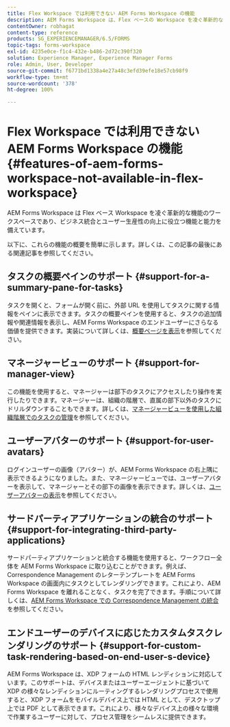 ```yaml
---
title: Flex Workspace では利用できない AEM Forms Workspace の機能
description: AEM Forms Workspace は、Flex ベースの Workspace を凌ぐ革新的な機能を備えています。特徴と機能の違いについてお読みください。
contentOwner: robhagat
content-type: reference
products: SG_EXPERIENCEMANAGER/6.5/FORMS
topic-tags: forms-workspace
exl-id: 4235e0ce-f1c4-432e-b486-2d72c390f320
solution: Experience Manager, Experience Manager Forms
role: Admin, User, Developer
source-git-commit: f6771bd1338a4e27a48c3efd39efe18e57cb98f9
workflow-type: tm+mt
source-wordcount: '378'
ht-degree: 100%

---
```


# Flex Workspace では利用できない AEM Forms Workspace の機能 {#features-of-aem-forms-workspace-not-available-in-flex-workspace}

AEM Forms Workspace は Flex ベース Workspace を凌ぐ革新的な機能のワークスペースであり、ビジネス統合とユーザー生産性の向上に役立つ機能と能力を備えています。

以下に、これらの機能の概要を簡単に示します。詳しくは、この記事の最後にある関連記事を参照してください。

## タスクの概要ペインのサポート {#support-for-a-summary-pane-for-tasks}

タスクを開くと、フォームが開く前に、外部 URL を使用してタスクに関する情報をペインに表示できます。タスクの概要ペインを使用すると、タスクの追加情報や関連情報を表示し、AEM Forms Workspace のエンドユーザーにさらなる価値を提供できます。実装について詳しくは、[概要ページを表示](/help/forms/using/displaying-information-task-summary-pane.md)を参照してください。

## マネージャービューのサポート {#support-for-manager-view}

この機能を使用すると、マネージャーは部下のタスクにアクセスしたり操作を実行したりできます。マネージャーは、組織の階層で、直属の部下以外のタスクにドリルダウンすることもできます。詳しくは、[マネージャービューを使用した組織階層でのタスクの管理](/help/forms/using/tasks-organizational-hierarchy-using-manager.md)を参照してください。

## ユーザーアバターのサポート {#support-for-user-avatars}

ログインユーザーの画像（アバター）が、AEM Forms Workspace の右上隅に表示できるようになりました。また、マネージャービューでは、ユーザーアバターを表示して、マネージャーとその部下の画像を表示できます。詳しくは、[ユーザーアバターの表示](/help/forms/using/displaying-user-avatar.md)を参照してください。

## サードパーティアプリケーションの統合のサポート {#support-for-integrating-third-party-applications}

サードパーティアプリケーションと統合する機能を使用すると、ワークフロー全体を AEM Forms Workspace に取り込むことができます。例えば、Correspondence Management のレターテンプレートを AEM Forms Workspace の画面内にタスクとしてレンダリングできます。これにより、AEM Forms Workspace を離れることなく、タスクを完了できます。手順について詳しくは、[AEM Forms Workspace での Correspondence Management の統合](/help/forms/using/integrating-correspondence-management-html-workspace.md)を参照してください。

## エンドユーザーのデバイスに応じたカスタムタスクレンダリングのサポート {#support-for-custom-task-rendering-based-on-end-user-s-device}

AEM Forms Workspace は、XDP フォームの HTML レンディションに対応しています。このサポートは、デバイスまたはユーザーエージェントに基づいて XDP の様々なレンディションにルーティングするレンダリングプロセスで使用すると、XDP フォームをモバイルデバイス上では HTML として、デスクトップ上では PDF として表示できます。これにより、様々なデバイス上の様々な環境で作業するユーザーに対して、プロセス管理をシームレスに提供できます。
